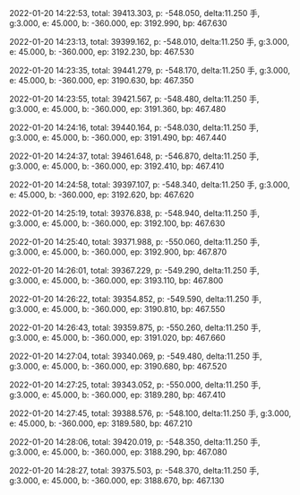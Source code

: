 2022-01-20 14:22:53, total: 39413.303, p: -548.050, delta:11.250 手, g:3.000, e: 45.000, b: -360.000, ep: 3192.990, bp: 467.630

2022-01-20 14:23:13, total: 39399.162, p: -548.010, delta:11.250 手, g:3.000, e: 45.000, b: -360.000, ep: 3192.230, bp: 467.530

2022-01-20 14:23:35, total: 39441.279, p: -548.170, delta:11.250 手, g:3.000, e: 45.000, b: -360.000, ep: 3190.630, bp: 467.350

2022-01-20 14:23:55, total: 39421.567, p: -548.480, delta:11.250 手, g:3.000, e: 45.000, b: -360.000, ep: 3191.360, bp: 467.480

2022-01-20 14:24:16, total: 39440.164, p: -548.030, delta:11.250 手, g:3.000, e: 45.000, b: -360.000, ep: 3191.490, bp: 467.440

2022-01-20 14:24:37, total: 39461.648, p: -546.870, delta:11.250 手, g:3.000, e: 45.000, b: -360.000, ep: 3192.410, bp: 467.410

2022-01-20 14:24:58, total: 39397.107, p: -548.340, delta:11.250 手, g:3.000, e: 45.000, b: -360.000, ep: 3192.620, bp: 467.620

2022-01-20 14:25:19, total: 39376.838, p: -548.940, delta:11.250 手, g:3.000, e: 45.000, b: -360.000, ep: 3192.100, bp: 467.630

2022-01-20 14:25:40, total: 39371.988, p: -550.060, delta:11.250 手, g:3.000, e: 45.000, b: -360.000, ep: 3192.900, bp: 467.870

2022-01-20 14:26:01, total: 39367.229, p: -549.290, delta:11.250 手, g:3.000, e: 45.000, b: -360.000, ep: 3193.110, bp: 467.800

2022-01-20 14:26:22, total: 39354.852, p: -549.590, delta:11.250 手, g:3.000, e: 45.000, b: -360.000, ep: 3190.810, bp: 467.550

2022-01-20 14:26:43, total: 39359.875, p: -550.260, delta:11.250 手, g:3.000, e: 45.000, b: -360.000, ep: 3191.020, bp: 467.660

2022-01-20 14:27:04, total: 39340.069, p: -549.480, delta:11.250 手, g:3.000, e: 45.000, b: -360.000, ep: 3190.680, bp: 467.520

2022-01-20 14:27:25, total: 39343.052, p: -550.000, delta:11.250 手, g:3.000, e: 45.000, b: -360.000, ep: 3189.280, bp: 467.410

2022-01-20 14:27:45, total: 39388.576, p: -548.100, delta:11.250 手, g:3.000, e: 45.000, b: -360.000, ep: 3189.580, bp: 467.210

2022-01-20 14:28:06, total: 39420.019, p: -548.350, delta:11.250 手, g:3.000, e: 45.000, b: -360.000, ep: 3188.290, bp: 467.080

2022-01-20 14:28:27, total: 39375.503, p: -548.370, delta:11.250 手, g:3.000, e: 45.000, b: -360.000, ep: 3188.670, bp: 467.130